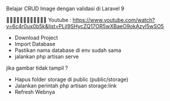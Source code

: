 Belajar CRUD Image dengan validasi di Laravel 9

📶👨‍💻👨‍💻👨‍💻👨‍💻👨‍💻📶
Youtube : https://www.youtube.com/watch?v=6c4r0ux0b5k&list=PLjl9SHycZQ17OR5wXBaeO9okAzyl5wSO5

- Download Project
- Import Database
- Pastikan nama database di env sudah sama
- jalankan php artisan serve

jika gambar tidak tampil ?
- Hapus folder storage di public (public/storage)
- Jalankan perintah php artisan storage:link
- Refresh Webnya
